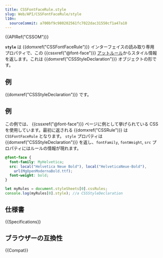 ```yaml
---
title: CSSFontFaceRule.style
slug: Web/API/CSSFontFaceRule/style
l10n:
  sourceCommit: a700bf9c980202561fc7022dac31550cf1a47a10
---
```


{{APIRef("CSSOM")}}

**`style`** は {{domxref("CSSFontFaceRule")}} インターフェイスの読み取り専用プロパティで、この {{cssxref("@font-face")}} [アットルール](/ja/docs/Web/CSS/At-rule)からスタイル情報を返します。これは {{domxref("CSSStyleDeclaration")}} オブジェクトの形です。

## 例

{{domxref("CSSStyleDeclaration")}} です。

## 例

この例では、 {{cssxref("@font-face")}} ページに例として挙げられている CSS を使用しています。最初に返される {{domxref("CSSRule")}} は `CSSFontFaceRule` となります。 `style` プロパティは {{domxref("CSSStyleDeclaration")}} を返し、`fontFamily`, `fontWeight`, `src` プロパティにはルールの情報が現れます。

```css
@font-face {
  font-family: MyHelvetica;
  src: local("Helvetica Neue Bold"), local("HelveticaNeue-Bold"),
    url(MgOpenModernaBold.ttf);
  font-weight: bold;
}
```

```js
let myRules = document.styleSheets[0].cssRules;
console.log(myRules[0].style); //a CSSStyleDeclaration
```

## 仕様書

{{Specifications}}

## ブラウザーの互換性

{{Compat}}
